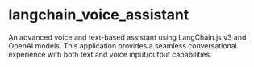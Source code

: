 # langchain_voice_assistant
An advanced voice and text-based assistant using LangChain.js v3 and OpenAI models. This application provides a seamless conversational experience with both text and voice input/output capabilities.
